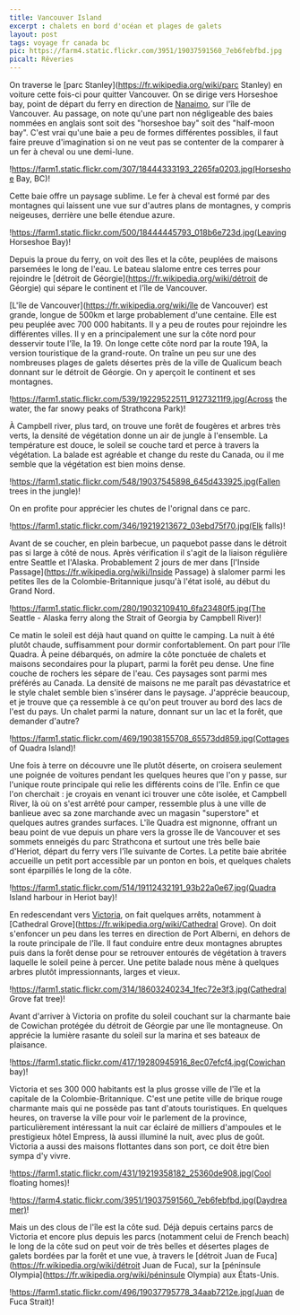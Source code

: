 ```yaml
---
title: Vancouver Island
excerpt : chalets en bord d'océan et plages de galets
layout: post
tags: voyage fr canada bc
pic: https://farm4.static.flickr.com/3951/19037591560_7eb6febfbd.jpg
picalt: Rêveries
---
```

On traverse le [parc Stanley](https://fr.wikipedia.org/wiki/parc Stanley) en voiture cette fois-ci pour quitter Vancouver. On se dirige vers Horseshoe bay, point de départ du ferry en direction de [Nanaimo](https://fr.wikipedia.org/wiki/Nanaimo), sur l'île de Vancouver. Au passage, on note qu'une part non négligeable des baies nommées en anglais sont soit des "horseshoe bay" soit des "half-moon bay". C'est vrai qu'une baie a peu de formes différentes possibles, il faut faire preuve d'imagination si on ne veut pas se contenter de la comparer à un fer à cheval ou une demi-lune. 

!https://farm1.static.flickr.com/307/18444333193_2265fa0203.jpg(Horseshoe Bay,  BC)!

Cette baie offre un paysage sublime. Le fer à cheval est formé par des montagnes qui laissent une vue sur d'autres plans de montagnes, y compris neigeuses, derrière une belle étendue azure.

!https://farm1.static.flickr.com/500/18444445793_018b6e723d.jpg(Leaving Horseshoe Bay)!

Depuis la proue du ferry, on voit des îles et la côte, peuplées de maisons parsemées le long de l'eau. Le bateau slalome entre ces terres pour rejoindre le [détroit de Géorgie](https://fr.wikipedia.org/wiki/détroit de Géorgie) qui sépare le continent et l'île de Vancouver. 

[L'île de Vancouver](https://fr.wikipedia.org/wiki/île de Vancouver) est grande, longue de 500km et large probablement d'une centaine. Elle est peu peuplée avec 700 000 habitants. Il y a peu de routes pour rejoindre les différentes villes. Il y en a principalement une sur la côte nord pour desservir toute l'île, la 19. 
On longe cette côte nord par la route 19A, la version touristique de la grand-route. On traîne un peu sur une des nombreuses plages de galets désertes près de la ville de Qualicum beach donnant sur le détroit de Géorgie. On y aperçoit le continent et ses montagnes. 

!https://farm1.static.flickr.com/539/19229522511_91273211f9.jpg(Across the water, the far snowy peaks of Strathcona Park)!

À Campbell river, plus tard, on trouve une forêt de fougères et arbres très verts, la densité de végétation donne un air de jungle à l'ensemble. La température est douce, le soleil se couche tard et perce à travers la végétation. La balade est agréable et change du reste du Canada, ou il me semble que la végétation est bien moins dense.

!https://farm1.static.flickr.com/548/19037545898_645d433925.jpg(Fallen trees in the jungle)!

On en profite pour apprécier les chutes de l'orignal dans ce parc. 

!https://farm1.static.flickr.com/346/19219213672_03ebd75f70.jpg(Elk falls)!

Avant de se coucher, en plein barbecue, un paquebot passe dans le détroit pas si large à côté de nous. Après vérification il s'agit de la liaison régulière entre Seattle et l'Alaska. Probablement 2 jours de mer dans [l'Inside Passage](https://fr.wikipedia.org/wiki/Inside Passage) à slalomer parmi les petites îles de la Colombie-Britannique jusqu'à l'état isolé, au début du Grand Nord.

!https://farm1.static.flickr.com/280/19032109410_6fa23480f5.jpg(The Seattle - Alaska ferry along the Strait of Georgia by Campbell River)!

Ce matin le soleil est déjà haut quand on quitte le camping. La nuit à été plutôt chaude, suffisamment pour dormir confortablement.
On part pour l'île Quadra. À peine débarqués, on admire la côte ponctuée de chalets et maisons secondaires pour la plupart, parmi la forêt peu dense. Une fine couche de rochers les sépare de l'eau. Ces paysages sont parmi mes préférés au Canada. La densité de maisons ne me paraît pas dévastatrice et le style chalet semble bien s'insérer dans le paysage. J'apprécie beaucoup, et je trouve que ça ressemble à ce qu'on peut trouver au bord des lacs de l'est du pays. Un chalet parmi la nature, donnant sur un lac et la forêt, que demander d'autre?

!https://farm1.static.flickr.com/469/19038155708_65573dd859.jpg(Cottages of Quadra Island)!

Une fois à terre on découvre une île plutôt déserte, on croisera seulement une poignée de voitures pendant les quelques heures que l'on y passe, sur l'unique route principale qui relie les différents coins de l'île. Enfin ce que l'on cherchait : je croyais en venant ici trouver une côte isolée, et Campbell River, là où on s'est arrêté pour camper, ressemble plus à une ville de banlieue avec sa zone marchande avec un magasin "superstore" et quelques autres grandes surfaces. 
L'île Quadra est mignonne, offrant un beau point de vue depuis un phare vers la grosse île de Vancouver et ses sommets enneigés du parc Strathcona et surtout une très belle baie d'Heriot, départ du ferry vers l'île suivante de Cortes. La petite baie abritée accueille un petit port accessible par un ponton en bois, et quelques chalets sont éparpillés le long de la côte.

!https://farm1.static.flickr.com/514/19112432191_93b22a0e67.jpg(Quadra Island harbour in Heriot bay)!

En redescendant vers [Victoria](https://fr.wikipedia.org/wiki/Victoria), on fait quelques arrêts, notamment à [Cathedral Grove](https://fr.wikipedia.org/wiki/Cathedral Grove). On doit s'enfoncer un peu dans les terres en direction de Port Alberni, en dehors de la route principale de l'île. Il faut conduire entre deux montagnes abruptes puis dans la forêt dense pour se retrouver entourés de végétation à travers laquelle le soleil peine à percer. Une petite balade nous mène à quelques arbres plutôt impressionnants, larges et vieux.

!https://farm1.static.flickr.com/314/18603240234_1fec72e3f3.jpg(Cathedral Grove fat tree)!

Avant d'arriver à Victoria on profite du soleil couchant sur la charmante baie de Cowichan protégée du détroit de Géorgie par une île montagneuse. On apprécie la lumière rasante du soleil sur la marina et ses bateaux de plaisance.

!https://farm1.static.flickr.com/417/19280945916_8ec07efcf4.jpg(Cowichan bay)!

Victoria et ses 300 000 habitants est la plus grosse ville de l'île et la capitale de la Colombie-Britannique. C'est une petite ville de brique rouge charmante mais qui ne possède pas tant d'atouts touristiques. En quelques heures, on traverse la ville pour voir le parlement de la province, particulièrement intéressant la nuit car éclairé de milliers d'ampoules et le prestigieux hôtel Empress, là aussi illuminé la nuit, avec plus de goût. Victoria a aussi des maisons flottantes dans son port, ce doit être bien sympa d'y vivre.

!https://farm1.static.flickr.com/431/19219358182_25360de908.jpg(Cool floating homes)!

!https://farm4.static.flickr.com/3951/19037591560_7eb6febfbd.jpg(Daydreamer)!

Mais un des clous de l'île est la côte sud. Déjà depuis certains parcs de Victoria et encore plus depuis les parcs (notamment celui de French beach) le long de la côte sud on peut voir de très belles et désertes plages de galets bordées par la forêt et une vue, à travers le [détroit Juan de Fuca](https://fr.wikipedia.org/wiki/détroit Juan de Fuca), sur la [péninsule Olympia](https://fr.wikipedia.org/wiki/péninsule Olympia) aux États-Unis.

!https://farm1.static.flickr.com/496/19037795778_34aab7212e.jpg(Juan de Fuca Strait)!
